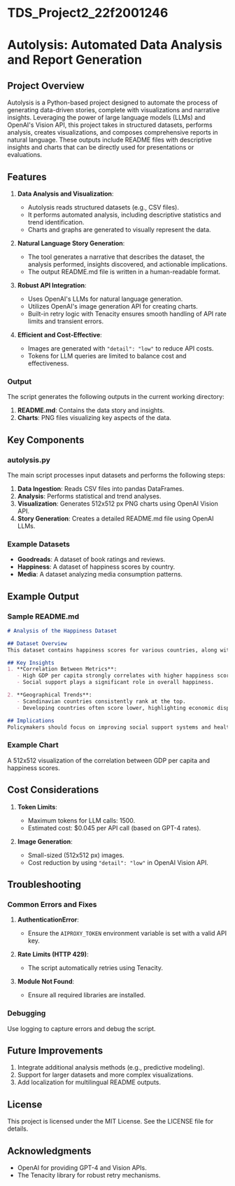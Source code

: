 # TDS_Project2_22f2001246

# Autolysis: Automated Data Analysis and Report Generation

## Project Overview

Autolysis is a Python-based project designed to automate the process of generating data-driven stories, complete with visualizations and narrative insights. Leveraging the power of large language models (LLMs) and OpenAI's Vision API, this project takes in structured datasets, performs analysis, creates visualizations, and composes comprehensive reports in natural language. These outputs include README files with descriptive insights and charts that can be directly used for presentations or evaluations.

## Features

1. **Data Analysis and Visualization**:

   - Autolysis reads structured datasets (e.g., CSV files).
   - It performs automated analysis, including descriptive statistics and trend identification.
   - Charts and graphs are generated to visually represent the data.

2. **Natural Language Story Generation**:

   - The tool generates a narrative that describes the dataset, the analysis performed, insights discovered, and actionable implications.
   - The output README.md file is written in a human-readable format.

3. **Robust API Integration**:

   - Uses OpenAI's LLMs for natural language generation.
   - Utilizes OpenAI's image generation API for creating charts.
   - Built-in retry logic with Tenacity ensures smooth handling of API rate limits and transient errors.

4. **Efficient and Cost-Effective**:

   - Images are generated with `"detail": "low"` to reduce API costs.
   - Tokens for LLM queries are limited to balance cost and effectiveness.

### Output

The script generates the following outputs in the current working directory:

1. **README.md**: Contains the data story and insights.
2. **Charts**: PNG files visualizing key aspects of the data.

## Key Components

### autolysis.py

The main script processes input datasets and performs the following steps:

1. **Data Ingestion**: Reads CSV files into pandas DataFrames.
2. **Analysis**: Performs statistical and trend analyses.
3. **Visualization**: Generates 512x512 px PNG charts using OpenAI Vision API.
4. **Story Generation**: Creates a detailed README.md file using OpenAI LLMs.

### Example Datasets

- **Goodreads**: A dataset of book ratings and reviews.
- **Happiness**: A dataset of happiness scores by country.
- **Media**: A dataset analyzing media consumption patterns.

## Example Output

### Sample README.md

```markdown
# Analysis of the Happiness Dataset

## Dataset Overview
This dataset contains happiness scores for various countries, along with associated metrics such as GDP per capita, social support, and life expectancy.

## Key Insights
1. **Correlation Between Metrics**:
   - High GDP per capita strongly correlates with higher happiness scores.
   - Social support plays a significant role in overall happiness.

2. **Geographical Trends**:
   - Scandinavian countries consistently rank at the top.
   - Developing countries often score lower, highlighting economic disparities.

## Implications
Policymakers should focus on improving social support systems and healthcare infrastructure to boost happiness levels in low-ranking countries.
```

### Example Chart

A 512x512 visualization of the correlation between GDP per capita and happiness scores.

## Cost Considerations

1. **Token Limits**:

   - Maximum tokens for LLM calls: 1500.
   - Estimated cost: \$0.045 per API call (based on GPT-4 rates).

2. **Image Generation**:

   - Small-sized (512x512 px) images.
   - Cost reduction by using `"detail": "low"` in OpenAI Vision API.

## Troubleshooting

### Common Errors and Fixes

1. **AuthenticationError**:

   - Ensure the `AIPROXY_TOKEN` environment variable is set with a valid API key.

2. **Rate Limits (HTTP 429)**:

   - The script automatically retries using Tenacity.

3. **Module Not Found**:

   - Ensure all required libraries are installed.

### Debugging

Use logging to capture errors and debug the script.

## Future Improvements

1. Integrate additional analysis methods (e.g., predictive modeling).
2. Support for larger datasets and more complex visualizations.
3. Add localization for multilingual README outputs.

## License

This project is licensed under the MIT License. See the LICENSE file for details.

## Acknowledgments

- OpenAI for providing GPT-4 and Vision APIs.
- The Tenacity library for robust retry mechanisms.

